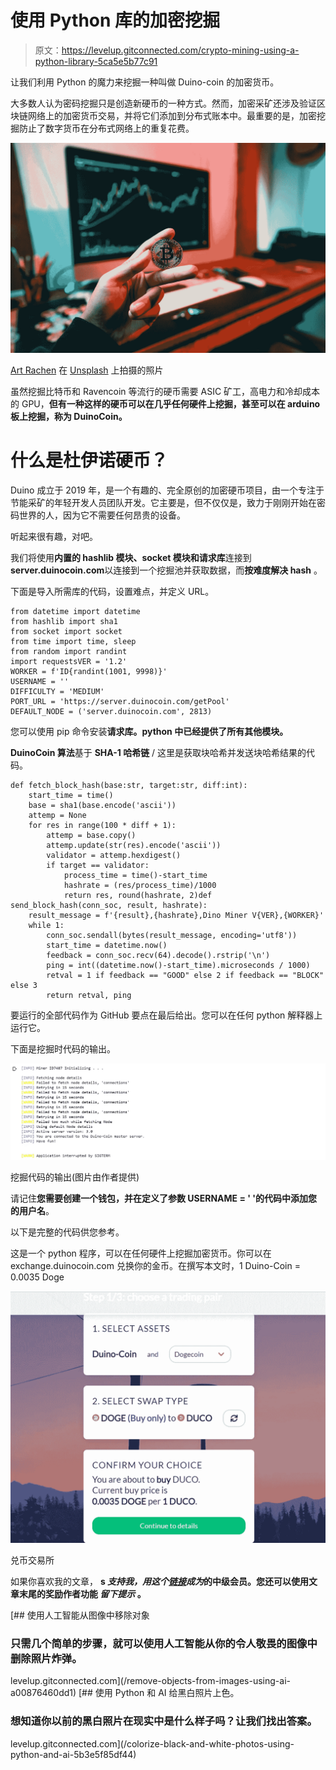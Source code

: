 # 使用 Python 库的加密挖掘

> 原文：<https://levelup.gitconnected.com/crypto-mining-using-a-python-library-5ca5e5b77c91>

让我们利用 Python 的魔力来挖掘一种叫做 Duino-coin 的加密货币。

大多数人认为密码挖掘只是创造新硬币的一种方式。然而，加密采矿还涉及验证区块链网络上的加密货币交易，并将它们添加到分布式账本中。最重要的是，加密挖掘防止了数字货币在分布式网络上的重复花费。

![](img/5a38cece58fbb554310c6ba11578c45d.png)

[Art Rachen](https://unsplash.com/@artrachen?utm_source=unsplash&utm_medium=referral&utm_content=creditCopyText) 在 [Unsplash](https://unsplash.com/s/photos/crypto?utm_source=unsplash&utm_medium=referral&utm_content=creditCopyText) 上拍摄的照片

虽然挖掘比特币和 Ravencoin 等流行的硬币需要 ASIC 矿工，高电力和冷却成本的 GPU，**但有一种这样的硬币可以在几乎任何硬件上挖掘，甚至可以在 arduino 板上挖掘，称为 DuinoCoin。**

# 什么是杜伊诺硬币？

Duino 成立于 2019 年，是一个有趣的、完全原创的加密硬币项目，由一个专注于节能采矿的年轻开发人员团队开发。它主要是，但不仅仅是，致力于刚刚开始在密码世界的人，因为它不需要任何昂贵的设备。

听起来很有趣，对吧。

我们将使用**内置的 hashlib 模块、socket 模块和请求库**连接到**server.duinocoin.com**以连接到一个挖掘池并获取数据，而**按难度解决 hash** 。

下面是导入所需库的代码，设置难点，并定义 URL。

```
from datetime import datetime
from hashlib import sha1
from socket import socket
from time import time, sleep
from random import randint
import requestsVER = '1.2'
WORKER = f'ID{randint(1001, 9998)}'
USERNAME = ''
DIFFICULTY = 'MEDIUM'
PORT_URL = 'https://server.duinocoin.com/getPool'
DEFAULT_NODE = ('server.duinocoin.com', 2813)
```

您可以使用 pip 命令安装**请求库。python 中已经提供了所有其他模块。**

**DuinoCoin 算法**基于 **SHA-1 哈希链** /
这里是获取块哈希并发送块哈希结果的代码。

```
def fetch_block_hash(base:str, target:str, diff:int): 
    start_time = time()
    base = sha1(base.encode('ascii'))
    attemp = None
    for res in range(100 * diff + 1):
        attemp = base.copy()
        attemp.update(str(res).encode('ascii'))
        validator = attemp.hexdigest()
        if target == validator:
            process_time = time()-start_time
            hashrate = (res/process_time)/1000
            return res, round(hashrate, 2)def send_block_hash(conn_soc, result, hashrate):
    result_message = f'{result},{hashrate},Dino Miner V{VER},{WORKER}'
    while 1:
        conn_soc.sendall(bytes(result_message, encoding='utf8'))
        start_time = datetime.now()
        feedback = conn_soc.recv(64).decode().rstrip('\n')
        ping = int((datetime.now()-start_time).microseconds / 1000)
        retval = 1 if feedback == "GOOD" else 2 if feedback == "BLOCK" else 3
        return retval, ping
```

要运行的全部代码作为 GitHub 要点在最后给出。您可以在任何 python 解释器上运行它。

下面是挖掘时代码的输出。

![](img/e55f4ba8e170d9ac567f2d0a8f3e57f1.png)

挖掘代码的输出(图片由作者提供)

请记住**您需要创建一个钱包，并在定义了参数 USERNAME = ' '的代码中添加您的用户名**。

以下是完整的代码供您参考。

这是一个 python 程序，可以在任何硬件上挖掘加密货币。你可以在 exchange.duinocoin.com 兑换你的金币。在撰写本文时，1 Duino-Coin = 0.0035 Doge

![](img/fdfee08bac23afada63a7a73023b8877.png)

兑币交易所

如果你喜欢我的文章， **s *支持我，用这个[链接](https://medium.com/@arjungullbadhar/membership)成为*的中级会员。您还可以使用文章末尾的奖励作者功能 ***留下提示*** 。**

[](/remove-objects-from-images-using-ai-a00876460dd1) [## 使用人工智能从图像中移除对象

### 只需几个简单的步骤，就可以使用人工智能从你的令人敬畏的图像中删除照片炸弹。

levelup.gitconnected.com](/remove-objects-from-images-using-ai-a00876460dd1) [](/colorize-black-and-white-photos-using-python-and-ai-5b3e5f85df44) [## 使用 Python 和 AI 给黑白照片上色。

### 想知道你以前的黑白照片在现实中是什么样子吗？让我们找出答案。

levelup.gitconnected.com](/colorize-black-and-white-photos-using-python-and-ai-5b3e5f85df44)